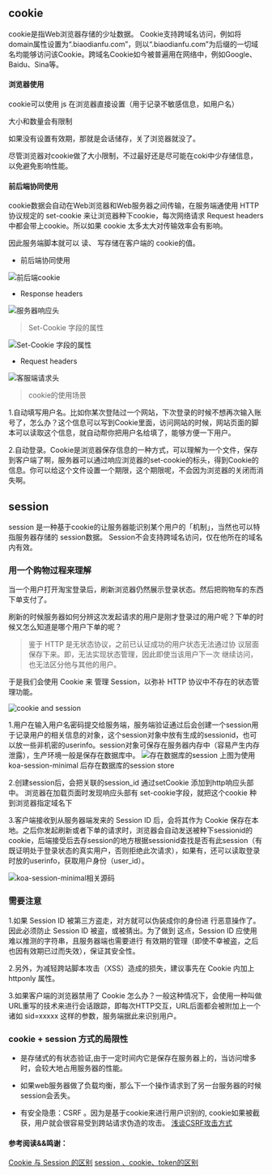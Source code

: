 ## cookie

cookie是指Web浏览器存储的少址数据。
Cookie支持跨域名访问，例如将domain属性设置为“.biaodianfu.com”，则以“.biaodianfu.com”为后缀的一切域名均能够访问该Cookie。跨域名Cookie如今被普遍用在网络中，例如Google、Baidu、Sina等。

####  浏览器使用

cookie可以使用 js 在浏览器直接设置（用于记录不敏感信息，如用户名）

大小和数量会有限制

如果没有设置有效期，那就是会话储存，关了浏览器就没了。

尽管浏览器对cookie做了大小限制，不过最好还是尽可能在coki中少存储信息，以免避免影响性能。

#### 前后端协同使用

cookie数据会自动在Web浏览器和Web服务器之间传输，在服务端通使用 HTTP 协议规定的 set-cookie 来让浏览器种下cookie，每次网络请求 Request headers 中都会带上cookie。所以如果 cookie 太多太大对传输效率会有影响。

因此服务端脚本就可以 读、 写存储在客户端的 cookie的值。

* 前后端协同使用

![前后端cookie](http://www.hxvin.me/posts/img/前后端cookie.png)

* Response headers

![服务器响应头](http://www.hxvin.me/posts/img/服务器响应头.png)

> Set-Cookie 字段的属性

![Set-Cookie 字段的属性](http://www.hxvin.me/posts/img/set-cookie字段的属性.png)

* Request headers

![客服端请求头](http://www.hxvin.me/posts/img/客服端请求头.png)

> cookie的使用场景

1.自动填写用户名。比如你某次登陆过一个网站，下次登录的时候不想再次输入账号了，怎么办？这个信息可以写到Cookie里面，访问网站的时候，网站页面的脚本可以读取这个信息，就自动帮你把用户名给填了，能够方便一下用户。

2.自动登录。Cookie是浏览器保存信息的一种方式，可以理解为一个文件，保存到客户端了啊，服务器可以通过响应浏览器的set-cookie的标头，得到Cookie的信息。你可以给这个文件设置一个期限，这个期限呢，不会因为浏览器的关闭而消失啊。

## session

session 是一种基于cookie的让服务器能识别某个用户的「机制」，当然也可以特指服务器存储的 session数据。
Session不会支持跨域名访问，仅在他所在的域名内有效。

### 用一个购物过程来理解

当一个用户打开淘宝登录后，刷新浏览器仍然展示登录状态。然后把购物车的东西下单支付了。

刷新的时候服务器如何分辨这次发起请求的用户是刚才登录过的用户呢？下单的时候又怎么知道是哪个用户下单的呢？

> 鉴于 HTTP 是无状态协议，之前已认证成功的用户状态无法通过协 议层面保存下来。即，无法实现状态管理，因此即使当该用户下一次 继续访问，也无法区分他与其他的用户。

于是我们会使用 Cookie 来 管理 Session，以弥补 HTTP 协议中不存在的状态管理功能。

![cookie and session](http://www.hxvin.me/posts/img/cookieAndSession.png)

1.用户在输入用户名密码提交给服务端，服务端验证通过后会创建一个session用于记录用户的相关信息的对象，这个session对象中放有生成的sessionid，也可以放一些非机密的userinfo。session对象可保存在服务器内存中（容易产生内存泄露），生产环境一般是保存在数据库中。
![存在数据库的session](http://www.hxvin.me/posts/img/存在数据库的session.png)
 上图为使用koa-session-minimal 后存在数据库的session store

2.创建session后，会把关联的session_id 通过setCookie 添加到http响应头部中。
浏览器在加载页面时发现响应头部有 set-cookie字段，就把这个cookie 种到浏览器指定域名下

3.客户端接收到从服务器端发来的 Session ID 后，会将其作为 Cookie 保存在本地。之后你发起刷新或者下单的请求时，浏览器会自动发送被种下sessionid的cookie，后端接受后去存session的地方根据sessionid查找是否有此session（有既证明处于登录状态的真实用户，否则拒绝此次请求），如果有，还可以读取登录时放的userinfo，获取用户身份（user_id）。

![koa-session-minimal相关源码](http://www.hxvin.me/posts/img/koa-session-minimal相关源码.png)

### 需要注意

1.如果 Session ID 被第三方盗走，对方就可以伪装成你的身份进 行恶意操作了。因此必须防止 Session ID 被盗，或被猜出。为了做到 这点，Session ID 应使用难以推测的字符串，且服务器端也需要进行 有效期的管理（即使不幸被盗，之后也因有效期已过而失效），保证其安全性。

2.另外，为减轻跨站脚本攻击（XSS）造成的损失，建议事先在 Cookie 内加上 httponly 属性。

3.如果客户端的浏览器禁用了 Cookie 怎么办？一般这种情况下，会使用一种叫做URL重写的技术来进行会话跟踪，即每次HTTP交互，URL后面都会被附加上一个诸如 sid=xxxxx 这样的参数，服务端据此来识别用户。

### cookie + session  方式的局限性

* 是存储式的有状态验证,由于一定时间内它是保存在服务器上的，当访问增多时，会较大地占用服务器的性能。

* 如果web服务器做了负载均衡，那么下一个操作请求到了另一台服务器的时候session会丢失。

* 有安全隐患：CSRF 。因为是基于cookie来进行用户识别的, cookie如果被截获，用户就会很容易受到跨站请求伪造的攻击。
[浅谈CSRF攻击方式](http://www.cnblogs.com/hyddd/archive/2009/04/09/1432744.html)


#### 参考阅读&&鸣谢：

[Cookie 与 Session 的区别](https://juejin.im/entry/5766c29d6be3ff006a31b84e)
[session 、cookie、token的区别](http://blog.csdn.net/jikeehuang/article/details/51488020)
